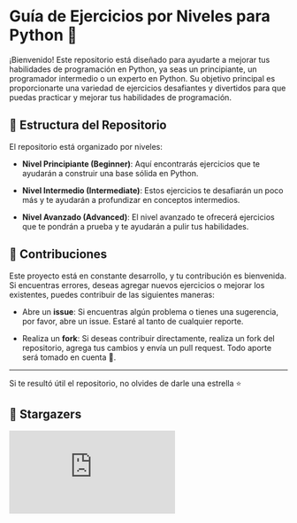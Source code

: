# Guía de Ejercicios por Niveles para Python 🐍

¡Bienvenido! Este repositorio está diseñado para ayudarte a mejorar tus habilidades de programación en Python, ya seas un principiante, un programador intermedio o un experto en Python. Su objetivo principal es proporcionarte una variedad de ejercicios desafiantes y divertidos para que puedas practicar y mejorar tus habilidades de programación.

## 📂 Estructura del Repositorio

El repositorio está organizado por niveles:

- **Nivel Principiante (Beginner)**: Aquí encontrarás ejercicios que te ayudarán a construir una base sólida en Python.

- **Nivel Intermedio (Intermediate)**: Estos ejercicios te desafiarán un poco más y te ayudarán a profundizar en conceptos intermedios.

- **Nivel Avanzado (Advanced)**: El nivel avanzado te ofrecerá ejercicios que te pondrán a prueba y te ayudarán a pulir tus habilidades.

## 🚀 Contribuciones

Este proyecto está en constante desarrollo, y tu contribución es bienvenida. Si encuentras errores, deseas agregar nuevos ejercicios o mejorar los existentes, puedes contribuir de las siguientes maneras:

- Abre un **issue**: Si encuentras algún problema o tienes una sugerencia, por favor, abre un issue. Estaré al tanto de cualquier reporte.

- Realiza un **fork**: Si deseas contribuir directamente, realiza un fork del repositorio, agrega tus cambios y envía un pull request. Todo aporte será tomado en cuenta 🙂.

--- 

Si te resultó útil el repositorio, no olvides de darle una estrella ⭐

## 🌟 Stargazers

[![Stargazers repo roster for @brianinhu/exercises-python](https://bytecrank.com/nastyox/reporoster/php/stargazersSVG.php?user=brianinhu&repo=exercises-python)](https://github.com/brianinhu/exercises-python/stargazers)
